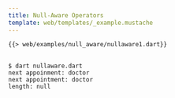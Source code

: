 ```yaml
---
title: Null-Aware Operators
template: web/templates/_example.mustache
---
```


<pre>
<code class="hljs dart">{{> web/examples/null_aware/nullaware1.dart}}
</code>
</pre>

```
$ dart nullaware.dart
next appoinment: doctor
next appointment: doctor
length: null
```

